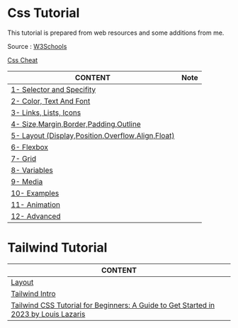 # Css Tutorial

This tutorial is prepared from web resources and some additions from me.

Source : [W3Schools]()

[Css Cheat](./css-cheat.md)

CONTENT | Note |
--- | --- |
[1- Selector and Specifity](./css-intro-01-Selector-Specifity.md) |
[2- Color, Text And Font](./css-intro-02-Color.md) |
[3- Links, Lists, Icons](./css-intro-03-Links-Lists-Icons.md) |
[4- Size,Margin,Border,Padding,Outline](./css-intro-04-Size.md) |
[5- Layout (Display,Position,Overflow,Align,Float)](./css-intro-05-Layout.md) |
[6- Flexbox](./css-intro-06-Flexbox.md) |
[7- Grid](./css-intro-07-Grid.md) |
[8- Variables](./css-intro-08-Variables.md) |
[9- Media](./css-intro-09-media.md) |
[10- Examples](./css-intro-10-Examples.md) |
[11- Animation](./css-intro-11-Animation.md) |
[12- Advanced](./css-intro-12-Advanced.md) |

# Tailwind Tutorial

CONTENT |
--- |
[Layout](./tw-layout.md) |
[Tailwind Intro](./tailwind-intro.md) |
[Tailwind CSS Tutorial for Beginners: A Guide to Get Started in 2023 by Louis Lazaris](./tailwind-article1.md) |
